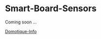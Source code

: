 # Smart-Board-Sensors

Coming soon ...

[Domotique-Info](http://domotique-info.fr/2014/03/smart-board-sensors-sbs/)
